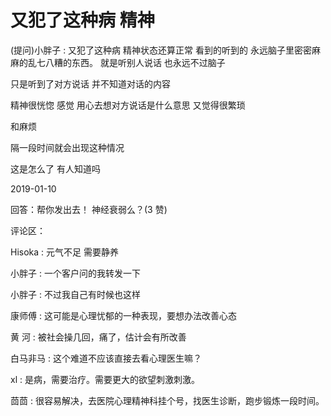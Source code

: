 # 又犯了这种病 精神

(提问)小胖子 : 又犯了这种病 精神状态还算正常 看到的听到的 永远脑子里密密麻麻的乱七八糟的东西。 就是听别人说话 也永远不过脑子

只是听到了对方说话 并不知道对话的内容

精神很恍惚 感觉 用心去想对方说话是什么意思 又觉得很繁琐

和麻烦

隔一段时间就会出现这种情况

这是怎么了 有人知道吗

2019-01-10

回答：帮你发出去！ 神经衰弱么？(3 赞)

评论区：

Hisoka : 元气不足 需要静养

小胖子 : 一个客户问的我转发一下

小胖子 : 不过我自己有时候也这样

康师傅 : 这可能是心理忧郁的一种表现，要想办法改善心态

黄 河 : 被社会操几回，痛了，估计会有所改善

白马非马 : 这个难道不应该直接去看心理医生嘛？

xl : 是病，需要治疗。需要更大的欲望刺激刺激。

茴茴 : 很容易解决，去医院心理精神科挂个号，找医生诊断，跑步锻炼一段时间。